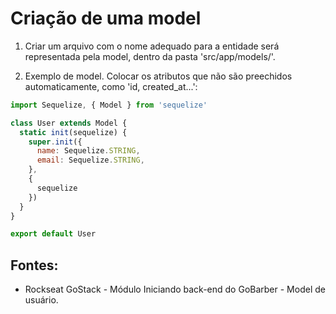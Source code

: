 # Criação de uma model

1. Criar um arquivo com o nome adequado para a entidade será representada pela model, dentro da pasta 'src/app/models/'.

2. Exemplo de model. Colocar os atributos que não são preechidos automaticamente, como 'id, created_at...':
```javascript
import Sequelize, { Model } from 'sequelize'

class User extends Model {
  static init(sequelize) {
    super.init({
      name: Sequelize.STRING,
      email: Sequelize.STRING,
    },
    {
      sequelize
    })
  }
}

export default User
``` 

## Fontes: 
- Rockseat GoStack - Módulo Iniciando back-end do GoBarber - Model de usuário. 